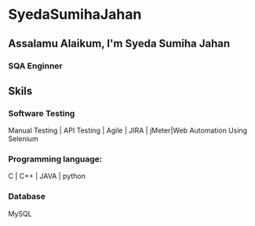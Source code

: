 # SyedaSumihaJahan
## Assalamu Alaikum, I'm Syeda Sumiha Jahan
### SQA Enginner 

## Skils
### Software Testing
Manual Testing | API Testing | Agile | JIRA | jMeter|Web Automation Using Selenium
### Programming language:
C | C++ | JAVA | python
### Database
MySQL
